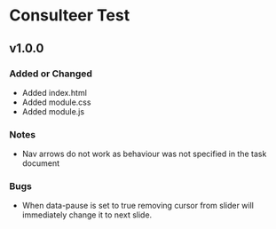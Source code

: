 # Consulteer Test

## v1.0.0

### Added or Changed
- Added index.html
- Added module.css
- Added module.js


### Notes
- Nav arrows do not work as behaviour was not specified in the task document


### Bugs
- When data-pause is set to true removing cursor from slider will immediately change it to next slide.
